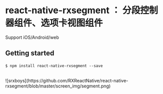 
# react-native-rxsegment ： 分段控制器组件、选项卡视图组件

Support iOS/Android/web

## Getting started
`$ npm install react-native-rxsegment --save`


<br />
![srxboys](https://github.com/RXReactNative/react-native-rxsegment/blob/master/screen_img/segment.png)